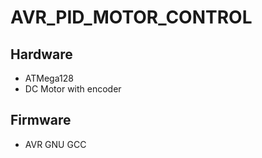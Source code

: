 # AVR_PID_MOTOR_CONTROL

## Hardware
- ATMega128
- DC Motor with encoder

## Firmware
- AVR GNU GCC
